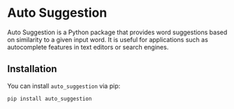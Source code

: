 # Auto Suggestion

Auto Suggestion is a Python package that provides word suggestions based on similarity to a given input word. It is useful for applications such as autocomplete features in text editors or search engines.

## Installation

You can install `auto_suggestion` via pip:

```bash
pip install auto_suggestion
